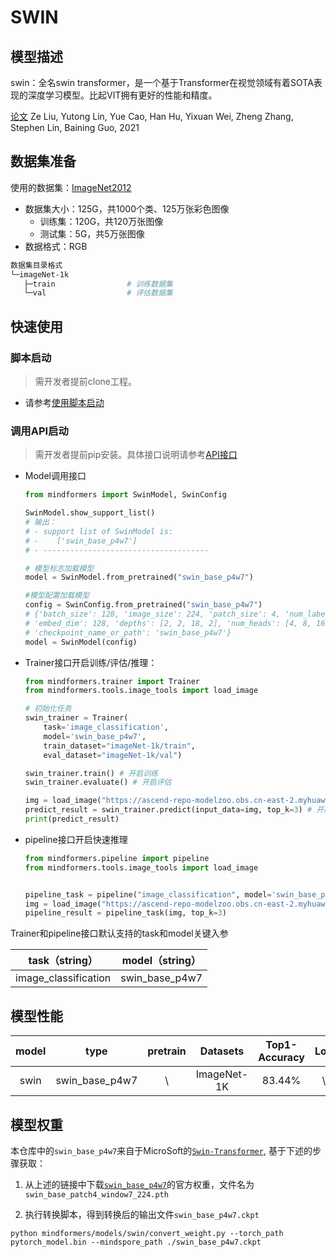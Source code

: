 # SWIN

## 模型描述

swin：全名swin transformer，是一个基于Transformer在视觉领域有着SOTA表现的深度学习模型。比起VIT拥有更好的性能和精度。

[论文](https://arxiv.org/abs/2103.14030) Ze Liu, Yutong Lin, Yue Cao, Han Hu, Yixuan Wei, Zheng Zhang, Stephen Lin, Baining Guo, 2021

## 数据集准备

使用的数据集：[ImageNet2012](http://www.image-net.org/)

- 数据集大小：125G，共1000个类、125万张彩色图像
    - 训练集：120G，共120万张图像
    - 测试集：5G，共5万张图像
- 数据格式：RGB

 ```bash
数据集目录格式
└─imageNet-1k
    ├─train                # 训练数据集
    └─val                  # 评估数据集
 ```

## 快速使用

### 脚本启动

> 需开发者提前clone工程。

- 请参考[使用脚本启动](https://gitee.com/mindspore/transformer/blob/master/README.md#%E6%96%B9%E5%BC%8F%E4%B8%80clone-%E5%B7%A5%E7%A8%8B%E4%BB%A3%E7%A0%81)

### 调用API启动

> 需开发者提前pip安装。具体接口说明请参考[API接口](https://gitee.com/mindspore/transformer/wikis/API/)

- Model调用接口

  ```python
  from mindformers import SwinModel, SwinConfig

  SwinModel.show_support_list()
  # 输出：
  # - support list of SwinModel is:
  # -    ['swin_base_p4w7']
  # - -------------------------------------

  # 模型标志加载模型
  model = SwinModel.from_pretrained("swin_base_p4w7")

  #模型配置加载模型
  config = SwinConfig.from_pretrained("swin_base_p4w7")
  # {'batch_size': 128, 'image_size': 224, 'patch_size': 4, 'num_labels': 1000, 'num_channels': 3,
  # 'embed_dim': 128, 'depths': [2, 2, 18, 2], 'num_heads': [4, 8, 16, 32],
  # 'checkpoint_name_or_path': 'swin_base_p4w7'}
  model = SwinModel(config)
  ```

- Trainer接口开启训练/评估/推理：

  ```python
  from mindformers.trainer import Trainer
  from mindformers.tools.image_tools import load_image

  # 初始化任务
  swin_trainer = Trainer(
      task='image_classification',
      model='swin_base_p4w7',
      train_dataset="imageNet-1k/train",
      eval_dataset="imageNet-1k/val")

  swin_trainer.train() # 开启训练
  swin_trainer.evaluate() # 开启评估

  img = load_image("https://ascend-repo-modelzoo.obs.cn-east-2.myhuaweicloud.com/XFormer_for_mindspore/clip/sunflower.png")
  predict_result = swin_trainer.predict(input_data=img, top_k=3) # 开启推理
  print(predict_result)
  ```

- pipeline接口开启快速推理

  ```python
  from mindformers.pipeline import pipeline
  from mindformers.tools.image_tools import load_image


  pipeline_task = pipeline("image_classification", model='swin_base_p4w7')
  img = load_image("https://ascend-repo-modelzoo.obs.cn-east-2.myhuaweicloud.com/XFormer_for_mindspore/clip/sunflower.png")
  pipeline_result = pipeline_task(img, top_k=3)
  ```

 Trainer和pipeline接口默认支持的task和model关键入参

  |    task（string）    | model（string）  |
  |:--------------:| :-------------: |
  | image_classification | swin_base_p4w7 |

## 模型性能

| model |      type      | pretrain | Datasets | Top1-Accuracy | Log | pretrain_config |                     finetune_config                      |
|:-----:|:--------------:|:--------:| :----: |:-------------:| :---: |:---------------:|:--------------------------------------------------------:|
| swin  | swin_base_p4w7 |    \     | ImageNet-1K |    83.44%     | \ |        \        | [link](../../configs/swin/run_swin_base_p4w7_100ep.yaml) |

## 模型权重

本仓库中的`swin_base_p4w7`来自于MicroSoft的[`Swin-Transformer`](https://github.com/microsoft/Swin-Transformer), 基于下述的步骤获取：

1. 从上述的链接中下载[`swin_base_p4w7`](https://pan.baidu.com/s/16bqCTEc70nC_isSsgBSaqQ?pwd=swin)的官方权重，文件名为`swin_base_patch4_window7_224.pth`

2. 执行转换脚本，得到转换后的输出文件`swin_base_p4w7.ckpt`

```shell
python mindformers/models/swin/convert_weight.py --torch_path pytorch_model.bin --mindspore_path ./swin_base_p4w7.ckpt
```